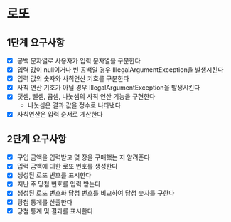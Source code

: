 # 로또

## 1단계 요구사항
* [X] 공백 문자열로 사용자가 입력 문자열을 구분한다
* [X] 입력 값이 null이거나 빈 공백일 경우 IllegalArgumentException을 발생시킨다
* [X] 입력 값의 숫자와 사칙연산 기호를 구분한다
* [X] 사칙 연산 기호가 아닐 경우 IllegalArgumentException을 발생시킨다
* [X] 덧셈, 뺄셈, 곱셈, 나눗셈의 사칙 연산 기능을 구현한다
  * 나눗셈은 결과 값을 정수로 나타낸다
* [X] 사칙연산은 입력 순서로 계산한다

## 2단계 요구사항
* [X] 구입 금액을 입력받고 몇 장을 구매했는 지 알려준다
* [X] 입력 금액에 대한 로또 번호를 생성한다
* [X] 생성된 로또 번호를 표시한다
* [X] 지난 주 당첨 번호를 입력 받는다
* [X] 생성된 로또 번호화 당첨 번호를 비교하여 당첨 숫자를 구한다
* [X] 당첨 통계를 산출한다
* [X] 당첨 통계 및 결과를 표시한다